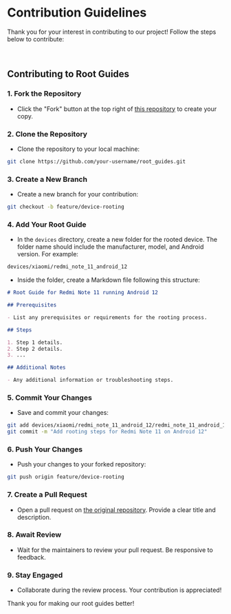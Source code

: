 # Contribution Guidelines

Thank you for your interest in contributing to our project! Follow the steps below to contribute:

<br>

## Contributing to Root Guides

### 1. Fork the Repository
- Click the "Fork" button at the top right of [this repository](https://github.com/Divinemonk/root_guides) to create your copy.

### 2. Clone the Repository
- Clone the repository to your local machine:
```bash
git clone https://github.com/your-username/root_guides.git
```

### 3. Create a New Branch
- Create a new branch for your contribution:
```bash
git checkout -b feature/device-rooting
```

### 4. Add Your Root Guide
- In the `devices` directory, create a new folder for the rooted device. The folder name should include the manufacturer, model, and Android version. For example:
```bash
devices/xiaomi/redmi_note_11_android_12
```
- Inside the folder, create a Markdown file following this structure:

```markdown
# Root Guide for Redmi Note 11 running Android 12

## Prerequisites

- List any prerequisites or requirements for the rooting process.

## Steps

1. Step 1 details.
2. Step 2 details.
3. ...

## Additional Notes

- Any additional information or troubleshooting steps.
```

### 5. Commit Your Changes
- Save and commit your changes:
```bash
git add devices/xiaomi/redmi_note_11_android_12/redmi_note_11_android_12.md
git commit -m "Add rooting steps for Redmi Note 11 on Android 12"
```

### 6. Push Your Changes
- Push your changes to your forked repository:
```bash
git push origin feature/device-rooting
```

### 7. Create a Pull Request
- Open a pull request on [the original repository](https://github.com/divinemonk/root_guides). Provide a clear title and description.

### 8. Await Review
- Wait for the maintainers to review your pull request. Be responsive to feedback.

### 9. Stay Engaged
- Collaborate during the review process. Your contribution is appreciated!

Thank you for making our root guides better!
